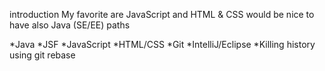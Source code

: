 introduction
My favorite are JavaScript and HTML & CSS
would be nice to have also Java (SE/EE) paths

*Java
*JSF
*JavaScript
*HTML/CSS
*Git
*IntelliJ/Eclipse
*Killing history using git rebase
